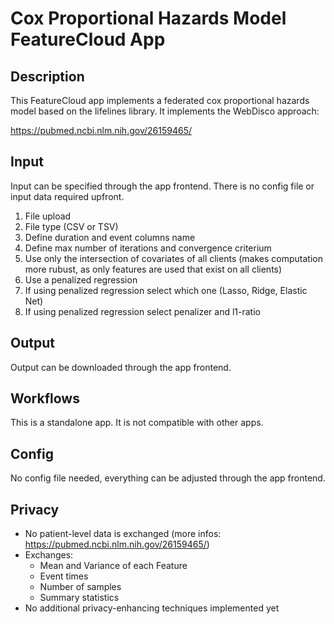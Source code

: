 # Cox Proportional Hazards Model FeatureCloud App

## Description
This FeatureCloud app implements a federated cox proportional hazards model based on the lifelines library. It implements the WebDisco approach: 

https://pubmed.ncbi.nlm.nih.gov/26159465/

## Input
Input can be specified through the app frontend. There is no config file or input data required upfront.

1. File upload
2. File type (CSV or TSV)
3. Define duration and event columns name
4. Define max number of iterations and convergence criterium
5. Use only the intersection of covariates of all clients (makes computation more rubust, as only features are used that exist on all clients)
6. Use a penalized regression
7. If using penalized regression select which one (Lasso, Ridge, Elastic Net)
8. If using penalized regression select penalizer and l1-ratio

## Output
Output can be downloaded through the app frontend.

## Workflows
This is a standalone app. It is not compatible with other apps.

## Config
No config file needed, everything can be adjusted through the app frontend.

## Privacy
- No patient-level data is exchanged (more infos: https://pubmed.ncbi.nlm.nih.gov/26159465/)
- Exchanges:
  - Mean and Variance of each Feature
  - Event times
  - Number of samples
  - Summary statistics   
- No additional privacy-enhancing techniques implemented yet
